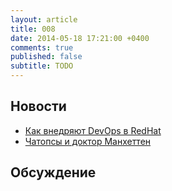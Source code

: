```yaml
---
layout: article
title: 008
date: 2014-05-18 17:21:00 +0400
comments: true
published: false
subtitle: TODO
---
```


## Новости
* [Как внедряют DevOps в RedHat](http://developerblog.redhat.com/2014/03/05/rh-devops-journey-harder/)
* [Чатопсы и доктор Манхеттен](http://blog.librato.com/posts/confessions-of-a-chatbot)

## Обсуждение

